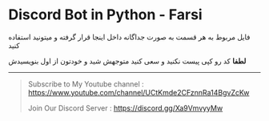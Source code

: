 # Discord Bot in Python - Farsi

فایل مربوط به هر قسمت به صورت جداگانه داخل اینجا قرار گرفته و میتونید استفاده کنید

**لطفا** کد رو کپی پیست نکنید و سعی کنید متوجهش شید و خودتون از اول بنویسیدش

----
>
> Subscribe to My Youtube channel : https://www.youtube.com/channel/UCtKmde2CFznnRa14BgvZcKw
>
> Join Our Discord Server : https://discord.gg/Xa9VmvyyMw



